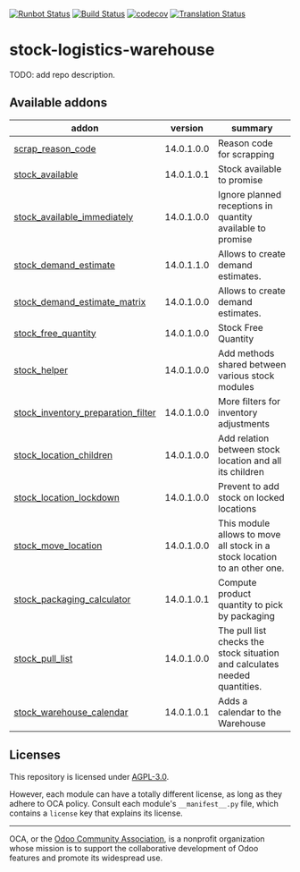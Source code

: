 [![Runbot Status](https://runbot.odoo-community.org/runbot/badge/flat/153/14.0.svg)](https://runbot.odoo-community.org/runbot/repo/github-com-oca-stock-logistics-warehouse-153)
[![Build Status](https://travis-ci.com/OCA/stock-logistics-warehouse.svg?branch=14.0)](https://travis-ci.com/OCA/stock-logistics-warehouse)
[![codecov](https://codecov.io/gh/OCA/stock-logistics-warehouse/branch/14.0/graph/badge.svg)](https://codecov.io/gh/OCA/stock-logistics-warehouse)
[![Translation Status](https://translation.odoo-community.org/widgets/stock-logistics-warehouse-14-0/-/svg-badge.svg)](https://translation.odoo-community.org/engage/stock-logistics-warehouse-14-0/?utm_source=widget)

<!-- /!\ do not modify above this line -->

# stock-logistics-warehouse

TODO: add repo description.

<!-- /!\ do not modify below this line -->

<!-- prettier-ignore-start -->

[//]: # (addons)

Available addons
----------------
addon | version | summary
--- | --- | ---
[scrap_reason_code](scrap_reason_code/) | 14.0.1.0.0 | Reason code for scrapping
[stock_available](stock_available/) | 14.0.1.0.1 | Stock available to promise
[stock_available_immediately](stock_available_immediately/) | 14.0.1.0.0 | Ignore planned receptions in quantity available to promise
[stock_demand_estimate](stock_demand_estimate/) | 14.0.1.1.0 | Allows to create demand estimates.
[stock_demand_estimate_matrix](stock_demand_estimate_matrix/) | 14.0.1.0.0 | Allows to create demand estimates.
[stock_free_quantity](stock_free_quantity/) | 14.0.1.0.0 | Stock Free Quantity
[stock_helper](stock_helper/) | 14.0.1.0.0 | Add methods shared between various stock modules
[stock_inventory_preparation_filter](stock_inventory_preparation_filter/) | 14.0.1.0.0 | More filters for inventory adjustments
[stock_location_children](stock_location_children/) | 14.0.1.0.0 | Add relation between stock location and all its children
[stock_location_lockdown](stock_location_lockdown/) | 14.0.1.0.0 | Prevent to add stock on locked locations
[stock_move_location](stock_move_location/) | 14.0.1.0.0 | This module allows to move all stock in a stock location to an other one.
[stock_packaging_calculator](stock_packaging_calculator/) | 14.0.1.0.1 | Compute product quantity to pick by packaging
[stock_pull_list](stock_pull_list/) | 14.0.1.0.0 | The pull list checks the stock situation and calculates needed quantities.
[stock_warehouse_calendar](stock_warehouse_calendar/) | 14.0.1.0.1 | Adds a calendar to the Warehouse

[//]: # (end addons)

<!-- prettier-ignore-end -->

## Licenses

This repository is licensed under [AGPL-3.0](LICENSE).

However, each module can have a totally different license, as long as they adhere to OCA
policy. Consult each module's `__manifest__.py` file, which contains a `license` key
that explains its license.

----

OCA, or the [Odoo Community Association](http://odoo-community.org/), is a nonprofit
organization whose mission is to support the collaborative development of Odoo features
and promote its widespread use.
